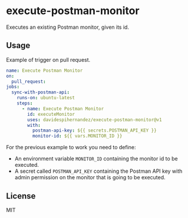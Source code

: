 # execute-postman-monitor

Executes an existing Postman monitor, given its id.


## Usage
Example of trigger on pull request.

```yaml
name: Execute Postman Monitor
on:
  pull_request:
jobs:
  sync-with-postman-api:
    runs-on: ubuntu-latest
    steps:
      - name: Execute Postman Monitor
        id: executeMonitor
        uses: davidespihernandez/execute-postman-monitor@v1
        with:
          postman-api-key: ${{ secrets.POSTMAN_API_KEY }}
          monitor-id: ${{ vars.MONITOR_ID }}
```

For the previous example to work you need to define:
- An environment variable `MONITOR_ID` containing the monitor id to be executed.
- A secret called `POSTMAN_API_KEY` containing the Postman API key with admin permission on the monitor that is going to be executed.

## License

MIT

